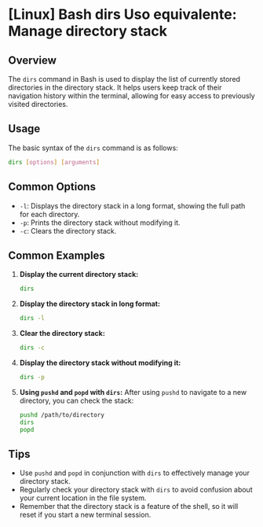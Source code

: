 # [Linux] Bash dirs Uso equivalente: Manage directory stack

## Overview
The `dirs` command in Bash is used to display the list of currently stored directories in the directory stack. It helps users keep track of their navigation history within the terminal, allowing for easy access to previously visited directories.

## Usage
The basic syntax of the `dirs` command is as follows:

```bash
dirs [options] [arguments]
```

## Common Options
- `-l`: Displays the directory stack in a long format, showing the full path for each directory.
- `-p`: Prints the directory stack without modifying it.
- `-c`: Clears the directory stack.

## Common Examples

1. **Display the current directory stack:**
   ```bash
   dirs
   ```

2. **Display the directory stack in long format:**
   ```bash
   dirs -l
   ```

3. **Clear the directory stack:**
   ```bash
   dirs -c
   ```

4. **Display the directory stack without modifying it:**
   ```bash
   dirs -p
   ```

5. **Using `pushd` and `popd` with `dirs`:**
   After using `pushd` to navigate to a new directory, you can check the stack:
   ```bash
   pushd /path/to/directory
   dirs
   popd
   ```

## Tips
- Use `pushd` and `popd` in conjunction with `dirs` to effectively manage your directory stack.
- Regularly check your directory stack with `dirs` to avoid confusion about your current location in the file system.
- Remember that the directory stack is a feature of the shell, so it will reset if you start a new terminal session.